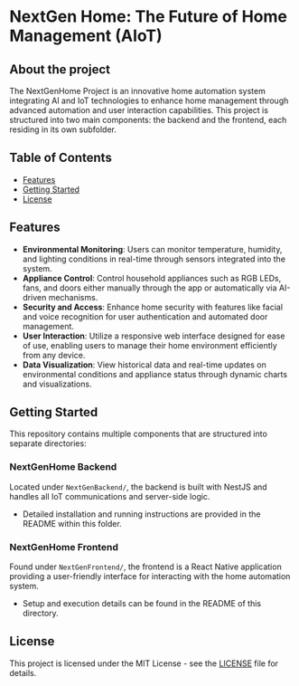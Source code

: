 # NextGen Home: The Future of Home Management (AIoT)

## About the project

The NextGenHome Project is an innovative home automation system integrating AI and IoT technologies to enhance home management through advanced automation and user interaction capabilities. This project is structured into two main components: the backend and the frontend, each residing in its own subfolder.

## Table of Contents
- [Features](#Features)
- [Getting Started](#Getting-Started)
- [License](#license)

## Features
- **Environmental Monitoring**: Users can monitor temperature, humidity, and lighting conditions in real-time through sensors integrated into the system.
- **Appliance Control**: Control household appliances such as RGB LEDs, fans, and doors either manually through the app or automatically via AI-driven mechanisms.
- **Security and Access**: Enhance home security with features like facial and voice recognition for user authentication and automated door management.
- **User Interaction**: Utilize a responsive web interface designed for ease of use, enabling users to manage their home environment efficiently from any device.
- **Data Visualization**: View historical data and real-time updates on environmental conditions and appliance status through dynamic charts and visualizations.

## Getting Started
This repository contains multiple components that are structured into separate directories:

### NextGenHome Backend
Located under `NextGenBackend/`, the backend is built with NestJS and handles all IoT communications and server-side logic.
- Detailed installation and running instructions are provided in the README within this folder.

### NextGenHome Frontend
Found under `NextGenFrontend/`, the frontend is a React Native application providing a user-friendly interface for interacting with the home automation system.
- Setup and execution details can be found in the README of this directory.



## License
This project is licensed under the MIT License - see the [LICENSE](LICENSE.md) file for details.
